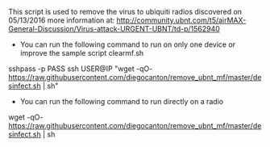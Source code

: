 This script is used to remove the virus to ubiquiti radios discovered on 05/13/2016 more information at: http://community.ubnt.com/t5/airMAX-General-Discussion/Virus-attack-URGENT-UBNT/td-p/1562940 

- You can run the following command to run on only one device or improve the sample script clearmf.sh

sshpass -p PASS ssh USER@IP "wget -qO- https://raw.githubusercontent.com/diegocanton/remove_ubnt_mf/master/desinfect.sh | sh"

- You can run the following command to run directly on a radio

wget -qO- https://raw.githubusercontent.com/diegocanton/remove_ubnt_mf/master/desinfect.sh | sh
